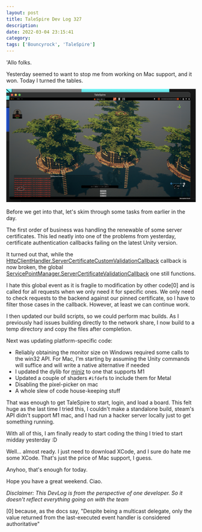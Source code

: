 ```yaml
---
layout: post
title: TaleSpire Dev Log 327
description:
date: 2022-03-04 23:15:41
category:
tags: ['Bouncyrock', 'TaleSpire']
---
```


'Allo folks.

Yesterday seemed to want to stop me from working on Mac support, and it won. Today I turned the tables.

![running on m1](/assets/images/macAgain.png)

Before we get into that, let's skim through some tasks from earlier in the day.

The first order of business was handling the renewable of some server certificates. This led neatly into one of the problems from yesterday, certificate authentication callbacks failing on the latest Unity version.

It turned out that, while the [HttpClientHandler.ServerCertificateCustomValidationCallback](https://docs.microsoft.com/en-us/dotnet/api/system.net.http.httpclienthandler.servercertificatecustomvalidationcallback?view=netframework-4.7.2) callback is now broken, the global [ServicePointManager.ServerCertificateValidationCallback](https://docs.microsoft.com/en-us/dotnet/api/system.net.servicepointmanager.servercertificatevalidationcallback?view=net-6.0) one still functions.

I hate this global event as it is fragile to modification by other code[0] and is called for all requests when we only need it for specific ones. We only need to check requests to the backend against our pinned certificate, so I have to filter those cases in the callback. However, at least we can continue work.

I then updated our build scripts, so we could perform mac builds. As I previously had issues building directly to the network share, I now build to a temp directory and copy the files after completion.

Next was updating platform-specific code:

- Reliably obtaining the monitor size on Windows required some calls to the win32 API. For Mac, I'm starting by assuming the Unity commands will suffice and will write a native alternative if needed
- I updated the dylib for [miniz](https://github.com/richgel999/miniz) to one that supports M1
- Updated a couple of shaders `#ifdef`s to include them for Metal
- Disabling the pixel-picker on mac
- A whole slew of code house-keeping stuff

That was enough to get TaleSpire to start, login, and load a board. This felt huge as the last time I tried this, I couldn't make a standalone build, steam's API didn't support M1 mac, and I had run a hacker server locally just to get something running.

With all of this, I am finally ready to start coding the thing I tried to start midday yesterday :D

Well... almost ready. I just need to download XCode, and I sure do hate me some XCode. That's just the price of Mac support, I guess.

Anyhoo, that's enough for today.

Hope you have a great weekend.
Ciao.

*Disclaimer: This DevLog is from the perspective of one developer. So it doesn't reflect everything going on with the team*

[0] because, as the docs say, "Despite being a multicast delegate, only the value returned from the last-executed event handler is considered authoritative"
